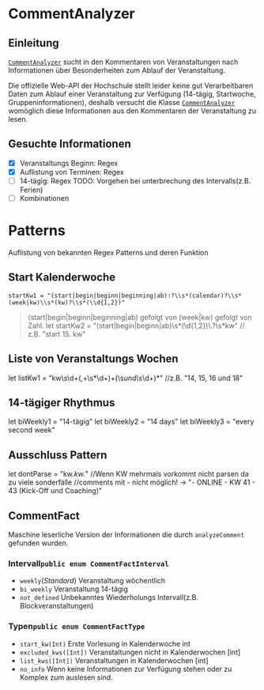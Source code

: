 # CommentAnalyzer
## Einleitung
[`CommentAnalyzer`](../Sources/LectureAI/CommentAnalyzer.swift) sucht in den Kommentaren von Veranstaltungen nach Informationen über Besonderheiten zum Ablauf der Veranstaltung.

Die offizielle Web-API der Hochschule stellt leider keine gut Verarbeitbaren Daten zum Ablauf einer Veranstaltung zur Verfügung (14-tägig, Startwoche, Gruppeninformationen), deshalb versucht die Klasse [`CommentAnalyzer`](../Sources/LectureAI/CommentAnalyzer.swift) womöglich diese Informationen aus den Kommentaren der Veranstaltung zu lesen.

## Gesuchte Informationen

- [x] Veranstaltungs Beginn: Regex
- [x] Auflistung von Terminen: Regex
- [ ] 14-tägig: Regex TODO: Vorgehen bei unterbrechung des Intervalls(z.B. Ferien)
- [ ] Kombinationen

# Patterns
Auflistung von bekannten Regex Patterns und deren Funktion
## Start Kalenderwoche
`startKw1 = "(start|begin|beginn|beginning|ab):?\\s*(calendar)?\\s*(week|kw)\\s*(kw)?\\s*(\\d{1,2})"` 
>(start|begin|beginn|beginning|ab) gefolgt von (week|kw) gefolgt von Zahl.
let startKw2 = "(start|begin|beginn|ab)\\s*(\\d{1,2})\\.?\\s*kw"  // z.B. "start 15. kw"
## Liste von Veranstaltungs Wochen
let listKw1 = "kw\\s\\d+(,+\\s*\\d+)+(\\s*und\\s*\\d+)*"  //z.B. "14, 15, 16 und 18"
## 14-tägiger Rhythmus
let biWeekly1 = "14-tägig"
let biWeekly2 = "14 days"
let biWeekly3 = "every second week"
## Ausschluss Pattern
let dontParse = "kw.*kw.*"  //Wenn KW mehrmals vorkommt nicht parsen da zu viele sonderfälle
//comments mit - nicht möglich! -> "- ONLINE - KW 41 - 43 (Kick-Off und Coaching)"
## CommentFact
Maschine leserliche Version der Informationen die durch `analyzeComment` gefunden wurden.
### Intervall`public enum CommentFactInterval`
 * `weekly`(*Standard*) Veranstaltung wöchentlich
 * `bi_weekly` Veranstaltung 14-tägig
 * `not_defined` Unbekanntes Wiederholungs Intervall(z.B. Blockveranstaltungen)

### Typen`public enum CommentFactType`
 * `start_kw(Int)` Erste Vorlesung in Kalenderwoche int
 * `excluded_kws([Int])` Veranstaltungen nicht in Kalenderwochen [int]
 * `list_kws([Int])` Veranstaltungen in Kalenderwochen [int]
 * `no_info` Wenn keine Informationen zur Verfügung stehen oder zu Komplex zum auslesen sind.
